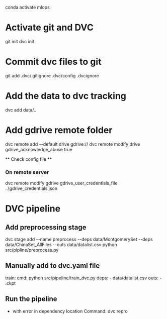 conda activate mlops

# Activate git and DVC
git init
dvc init

# Commit dvc files to git

git add 
.dvc/.gitignore
.dvc/config
.dvcignore

# Add the data to dvc tracking
dvc add data/..

# Add gdrive remote folder
dvc remote add --default drive gdrive://<Folder ID>
dvc remote modify drive gdrive_acknowledge_abuse true

** Check config file ** 
### On remote server
dvc remote modify gdrive gdrive_user_credentials_file ..\gdrive_credentials.json

# DVC pipeline

## Add preprocessing stage

dvc stage add --name preprocess --deps data/MontgomerySet --deps data/ChinaSet_AllFiles --outs data/datalist.csv python src/pipline/preprocess.py

## Manually add to dvc.yaml file
  train:
    cmd: python src/pipeline/train_dvc.py
    deps:
    - data/datalist.csv
    outs:
    - .ckpt

## Run the pipeline
 - with error in dependency location
  Command: dvc repro


